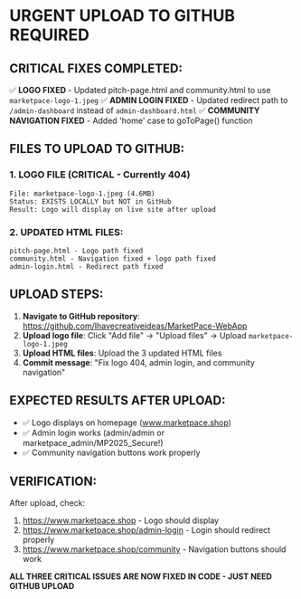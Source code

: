 # URGENT UPLOAD TO GITHUB REQUIRED

## CRITICAL FIXES COMPLETED:

✅ **LOGO FIXED** - Updated pitch-page.html and community.html to use `marketpace-logo-1.jpeg`
✅ **ADMIN LOGIN FIXED** - Updated redirect path to `/admin-dashboard` instead of `admin-dashboard.html`
✅ **COMMUNITY NAVIGATION FIXED** - Added 'home' case to goToPage() function

## FILES TO UPLOAD TO GITHUB:

### 1. LOGO FILE (CRITICAL - Currently 404)
```
File: marketpace-logo-1.jpeg (4.6MB)
Status: EXISTS LOCALLY but NOT in GitHub
Result: Logo will display on live site after upload
```

### 2. UPDATED HTML FILES:
```
pitch-page.html - Logo path fixed
community.html - Navigation fixed + logo path fixed  
admin-login.html - Redirect path fixed
```

## UPLOAD STEPS:

1. **Navigate to GitHub repository**: https://github.com/Ihavecreativeideas/MarketPace-WebApp
2. **Upload logo file**: Click "Add file" → "Upload files" → Upload `marketpace-logo-1.jpeg`
3. **Upload HTML files**: Upload the 3 updated HTML files
4. **Commit message**: "Fix logo 404, admin login, and community navigation"

## EXPECTED RESULTS AFTER UPLOAD:
- ✅ Logo displays on homepage (www.marketpace.shop)
- ✅ Admin login works (admin/admin or marketpace_admin/MP2025_Secure!)
- ✅ Community navigation buttons work properly

## VERIFICATION:
After upload, check:
1. https://www.marketpace.shop - Logo should display
2. https://www.marketpace.shop/admin-login - Login should redirect properly
3. https://www.marketpace.shop/community - Navigation buttons should work

**ALL THREE CRITICAL ISSUES ARE NOW FIXED IN CODE - JUST NEED GITHUB UPLOAD**